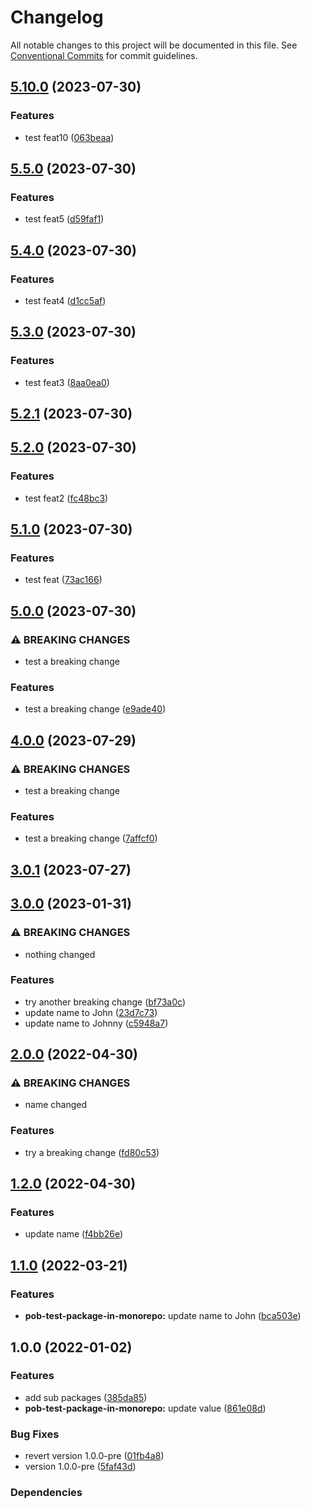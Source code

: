 # Changelog

All notable changes to this project will be documented in this file.
See [Conventional Commits](https://conventionalcommits.org) for commit guidelines.

## [5.10.0](https://github.com/christophehurpeau/pob-monorepo-test-repository/compare/v5.9.0...v5.10.0) (2023-07-30)


### Features

* test feat10 ([063beaa](https://github.com/christophehurpeau/pob-monorepo-test-repository/commit/063beaadeb2b34ff1314c508e838ab612a19e6e3))


## [5.5.0](https://github.com/christophehurpeau/pob-monorepo-test-repository/compare/v5.4.0...v5.5.0) (2023-07-30)


### Features

* test feat5 ([d59faf1](https://github.com/christophehurpeau/pob-monorepo-test-repository/commit/d59faf115d5665d6b602f30bee4787641c77d861))


## [5.4.0](https://github.com/christophehurpeau/pob-monorepo-test-repository/compare/pob-test-package-in-monorepo@5.3.0...pob-test-package-in-monorepo@5.4.0) (2023-07-30)


### Features

* test feat4 ([d1cc5af](https://github.com/christophehurpeau/pob-monorepo-test-repository/commit/d1cc5af0d9eb28b97fac36d52f6f154296308ab8))


## [5.3.0](https://github.com/christophehurpeau/pob-monorepo-test-repository/compare/pob-test-package-in-monorepo@5.2.1...pob-test-package-in-monorepo@5.3.0) (2023-07-30)


### Features

* test feat3 ([8aa0ea0](https://github.com/christophehurpeau/pob-monorepo-test-repository/commit/8aa0ea0a6091f5ebb8f1035c4b26f37c0dbe3d4b))


## [5.2.1](https://github.com/christophehurpeau/pob-monorepo-test-repository/compare/pob-test-package-in-monorepo@5.2.0...pob-test-package-in-monorepo@5.2.1) (2023-07-30)


## [5.2.0](https://github.com/christophehurpeau/pob-monorepo-test-repository/compare/pob-test-package-in-monorepo@5.1.0...pob-test-package-in-monorepo@5.2.0) (2023-07-30)


### Features

* test feat2 ([fc48bc3](https://github.com/christophehurpeau/pob-monorepo-test-repository/commit/fc48bc3993eccf0d1f13a34ae2f681b02357c990))


## [5.1.0](https://github.com/christophehurpeau/pob-monorepo-test-repository/compare/pob-test-package-in-monorepo@5.0.0...pob-test-package-in-monorepo@5.1.0) (2023-07-30)


### Features

* test feat ([73ac166](https://github.com/christophehurpeau/pob-monorepo-test-repository/commit/73ac166e51b161ff287bee746893a9df5d2d79dd))


## [5.0.0](https://github.com/christophehurpeau/pob-monorepo-test-repository/compare/pob-test-package-in-monorepo@4.0.0...pob-test-package-in-monorepo@5.0.0) (2023-07-30)


### ⚠ BREAKING CHANGES

* test a breaking change

### Features

* test a breaking change ([e9ade40](https://github.com/christophehurpeau/pob-monorepo-test-repository/commit/e9ade409ff434d94461b48c46b43b853f015b739))


## [4.0.0](https://github.com/christophehurpeau/pob-monorepo-test-repository/compare/pob-test-package-in-monorepo@3.0.1...pob-test-package-in-monorepo@4.0.0) (2023-07-29)


### ⚠ BREAKING CHANGES

* test a breaking change

### Features

* test a breaking change ([7affcf0](https://github.com/christophehurpeau/pob-monorepo-test-repository/commit/7affcf0a78befa9590edd3eeb1ea5bd34bb9520f))


## [3.0.1](https://github.com/christophehurpeau/pob-monorepo-test-repository/compare/pob-test-package-in-monorepo@3.0.0...pob-test-package-in-monorepo@3.0.1) (2023-07-27)


## [3.0.0](https://github.com/christophehurpeau/pob-monorepo-test-repository/compare/pob-test-package-in-monorepo-v2.0.0...pob-test-package-in-monorepo-v3.0.0) (2023-01-31)


### ⚠ BREAKING CHANGES

* nothing changed

### Features

* try another breaking change ([bf73a0c](https://github.com/christophehurpeau/pob-monorepo-test-repository/commit/bf73a0ced119ef95098fec2399bdd5435e914105))
* update name to John ([23d7c73](https://github.com/christophehurpeau/pob-monorepo-test-repository/commit/23d7c73561f46001bd84f81c40f128cd2ffd8770))
* update name to Johnny ([c5948a7](https://github.com/christophehurpeau/pob-monorepo-test-repository/commit/c5948a7a6a40bf9c09434a9a42ece2f1a18a88b5))

## [2.0.0](https://github.com/christophehurpeau/pob-monorepo-test-repository/compare/pob-test-package-in-monorepo-v1.2.0...pob-test-package-in-monorepo-v2.0.0) (2022-04-30)


### ⚠ BREAKING CHANGES

* name changed

### Features

* try a breaking change ([fd80c53](https://github.com/christophehurpeau/pob-monorepo-test-repository/commit/fd80c53ec9f3ec049477224b43e93cb00a07deaf))

## [1.2.0](https://github.com/christophehurpeau/pob-monorepo-test-repository/compare/pob-test-package-in-monorepo-v1.1.0...pob-test-package-in-monorepo-v1.2.0) (2022-04-30)


### Features

* update name ([f4bb26e](https://github.com/christophehurpeau/pob-monorepo-test-repository/commit/f4bb26e307e5ca617bdc30e25159be616825771b))

## [1.1.0](https://github.com/christophehurpeau/pob-monorepo-test-repository/compare/pob-test-package-in-monorepo-v1.0.0...pob-test-package-in-monorepo-v1.1.0) (2022-03-21)


### Features

* **pob-test-package-in-monorepo:** update name to John ([bca503e](https://github.com/christophehurpeau/pob-monorepo-test-repository/commit/bca503e7003ed4f8f51706c056d66d888727a8a0))

## 1.0.0 (2022-01-02)


### Features

* add sub packages ([385da85](https://github.com/christophehurpeau/pob-monorepo-test-repository/commit/385da8530b5fce9531a31b6df11f0a817a105638))
* **pob-test-package-in-monorepo:** update value ([861e08d](https://github.com/christophehurpeau/pob-monorepo-test-repository/commit/861e08dd62234349fde14cbcc2566e82550e5a9d))


### Bug Fixes

* revert version 1.0.0-pre ([01fb4a8](https://github.com/christophehurpeau/pob-monorepo-test-repository/commit/01fb4a85f83bc43769fc6b071c9cd5778dd8c762))
* version 1.0.0-pre ([5faf43d](https://github.com/christophehurpeau/pob-monorepo-test-repository/commit/5faf43d9715d7c03c8ddac85e31d89def3e9580d))


### Dependencies
